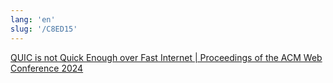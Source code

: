 ```yaml
---
lang: 'en'
slug: '/C8ED15'
---
```


[QUIC is not Quick Enough over Fast Internet | Proceedings of the ACM Web Conference 2024](https://dl.acm.org/doi/10.1145/3589334.3645323)
